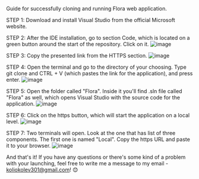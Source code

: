 Guide for successfully cloning and running Flora web application.

STEP 1: Download and install Visual Studio from the official Microsoft website.

STEP 2: After the IDE installation, go to section Code, which is located on a green button around the start of the repository. Click on it.
![image](https://github.com/user-attachments/assets/9ff2a2e6-6b59-45d7-a3b7-a64cb15b80c5)

STEP 3: Copy the presented link from the HTTPS section.
![image](https://github.com/user-attachments/assets/61ce43c8-058b-4605-947f-8762e0fe9812)

STEP 4: Open the terminal and go to the directory of your choosing. Type git clone and CTRL + V (which pastes the link for the application), and press enter.
![image](https://github.com/user-attachments/assets/259d1444-6261-474d-ba07-59017798f938)

STEP 5: Open the folder called "Flora". Inside it you'll find .sln file called "Flora" as well, which opens Visual Studio with the source code for the application.
![image](https://github.com/user-attachments/assets/561c1f3b-c0d6-4d5e-aea0-61e49bbcd38e)

STEP 6: Click on the https button, which will start the application on a local level.
![image](https://github.com/user-attachments/assets/601ca490-c7a5-49c1-be71-c2d7c314764a)

STEP 7: Two terminals will open. Look at the one that has list of three components. The first one is named "Local". Copy the https URL and paste it to your browser.
![image](https://github.com/user-attachments/assets/d95bdaa8-0491-4a6e-8b41-74f1eb0d30d3)

And that's it! If you have any questions or there's some kind of a problem with your launching, feel free to write me a message to my email - koliokolev301@gmail.com! 😊
